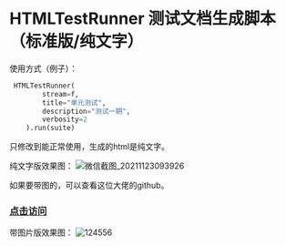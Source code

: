 # HTMLTestRunner 测试文档生成脚本（标准版/纯文字）

使用方式（例子）：
```python
 HTMLTestRunner(
        stream=f,
        title="单元测试",
        description="测试一期",
        verbosity=2
    ).run(suite) 
```
 



只修改到能正常使用，生成的html是纯文字。

纯文字版效果图：
![微信截图_20211123093926](https://user-images.githubusercontent.com/70384877/142959626-8da66a89-a659-49b5-8f58-7ec9ee0bc43d.png)

如果要带图的，可以查看这位大佬的github。

### [点击访问](https://github.com/hongweifuture/HwTestReport)

带图片版效果图：
![124556](https://user-images.githubusercontent.com/70384877/142959787-27010a6b-4d8c-4fa8-9300-0c963cb2e832.png)





